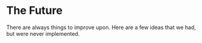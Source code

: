 # The Future

There are always things to improve upon. Here are a few ideas that we had, but were never implemented.
